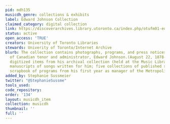 ```yaml
---
pid: mdh135
musicdh_genre: collections & exhibits
label: Edward Johnson Collection
claimed_category: digital collection
link: https://discoverarchives.library.utoronto.ca/index.php/otufm01-edward-johnson
status: active
open_access: 'TRUE'
creators: University of Toronto Libraries
stewards: Univerity of Toronto/Internet Archive
blurb: The collection contains photographs, programs, and press notices of performances
  of Canadian tenor and administrator, Edward Johnson.(August 22, 1878-1959). Browse
  digitized items from his archival collection (held at the Music Library), including
  manuscripts of songs written for him; five collections of published songs; and a
  scrapbook of programs from his first year as manager of the Metropolitan Opera.
added_by: Stephanie Sussmeier
twitter: "@StephanieSussme"
tools_used: 
code_repository: 
order: '134'
layout: musicdh_item
collection: musicdh
thumbnail: ''
full: ''
---
```

